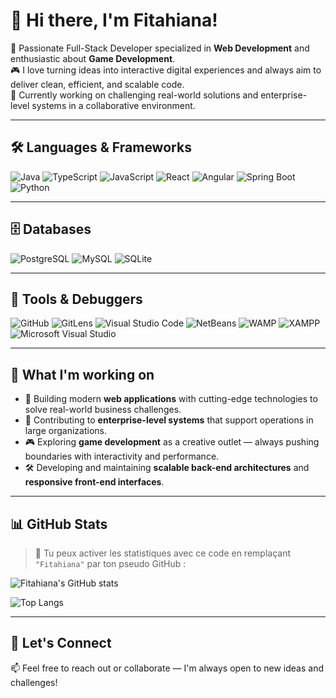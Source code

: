 # 👋 Hi there, I'm **Fitahiana**!

🚀 Passionate Full-Stack Developer specialized in **Web Development** and enthusiastic about **Game Development**.  
🎮 I love turning ideas into interactive digital experiences and always aim to deliver clean, efficient, and scalable code.  
🏢 Currently working on challenging real-world solutions and enterprise-level systems in a collaborative environment.

---

## 🛠️ Languages & Frameworks

![Java](https://img.shields.io/badge/Java-007396?style=for-the-badge&logo=java&logoColor=white)
![TypeScript](https://img.shields.io/badge/TypeScript-3178C6?style=for-the-badge&logo=typescript&logoColor=white)
![JavaScript](https://img.shields.io/badge/JavaScript-F7DF1E?style=for-the-badge&logo=javascript&logoColor=black)
![React](https://img.shields.io/badge/React-61DAFB?style=for-the-badge&logo=react&logoColor=black)
![Angular](https://img.shields.io/badge/Angular-DD0031?style=for-the-badge&logo=angular&logoColor=white)
![Spring Boot](https://img.shields.io/badge/Spring_Boot-6DB33F?style=for-the-badge&logo=spring-boot&logoColor=white)
![Python](https://img.shields.io/badge/Python-3776AB?style=for-the-badge&logo=python&logoColor=white)

---

## 🗄️ Databases

![PostgreSQL](https://img.shields.io/badge/PostgreSQL-4169E1?style=for-the-badge&logo=postgresql&logoColor=white)
![MySQL](https://img.shields.io/badge/MySQL-005C84?style=for-the-badge&logo=mysql&logoColor=white)
![SQLite](https://img.shields.io/badge/SQLite-003B57?style=for-the-badge&logo=sqlite&logoColor=white)

---

## 🧰 Tools & Debuggers

![GitHub](https://img.shields.io/badge/GitHub-181717?style=for-the-badge&logo=github&logoColor=white)
![GitLens](https://img.shields.io/badge/GitLens-007ACC?style=for-the-badge&logo=git&logoColor=white)
![Visual Studio Code](https://img.shields.io/badge/VS_Code-007ACC?style=for-the-badge&logo=visual-studio-code&logoColor=white)
![NetBeans](https://img.shields.io/badge/NetBeans-1B6AC6?style=for-the-badge&logo=apachenetbeanside&logoColor=white)
![WAMP](https://img.shields.io/badge/WAMP-FF4088?style=for-the-badge&logo=apache&logoColor=white)
![XAMPP](https://img.shields.io/badge/XAMPP-FB7A24?style=for-the-badge&logo=apache&logoColor=white)
![Microsoft Visual Studio](https://img.shields.io/badge/Visual_Studio-5C2D91?style=for-the-badge&logo=visual-studio&logoColor=white)

---

## 💼 What I'm working on

- 🚀 Building modern **web applications** with cutting-edge technologies to solve real-world business challenges.
- 🧩 Contributing to **enterprise-level systems** that support operations in large organizations.
- 🎮 Exploring **game development** as a creative outlet — always pushing boundaries with interactivity and performance.
- 🛠️ Developing and maintaining **scalable back-end architectures** and **responsive front-end interfaces**.

---

## 📊 GitHub Stats

> 📌 Tu peux activer les statistiques avec ce code en remplaçant `"Fitahiana"` par ton pseudo GitHub :

![Fitahiana's GitHub stats](https://github-readme-stats.vercel.app/api?username=Fitahiana&show_icons=true&theme=tokyonight&hide=prs)

![Top Langs](https://github-readme-stats.vercel.app/api/top-langs/?username=Fitahiana&layout=compact&theme=tokyonight)

---

## 🔗 Let's Connect

📫 Feel free to reach out or collaborate — I'm always open to new ideas and challenges!

